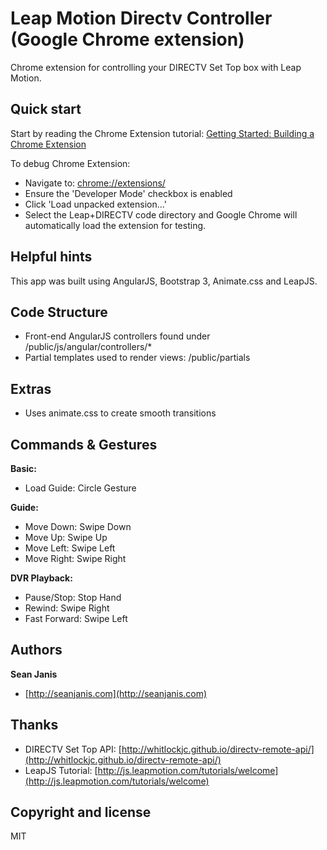 Leap Motion Directv Controller (Google Chrome extension)
==============

Chrome extension for controlling your DIRECTV Set Top box with Leap Motion.


## Quick start

Start by reading the Chrome Extension tutorial: 
[Getting Started: Building a Chrome Extension](http://developer.chrome.com/extensions/getstarted.html)

To debug Chrome Extension:
- Navigate to: [chrome://extensions/](chrome://extensions/)
- Ensure the 'Developer Mode' checkbox is enabled
- Click 'Load unpacked extension...'
- Select the Leap+DIRECTV code directory and Google Chrome will automatically load the extension for testing.

## Helpful hints

This app was built using AngularJS, Bootstrap 3, Animate.css and LeapJS.

## Code Structure

- Front-end AngularJS controllers found under /public/js/angular/controllers/*
- Partial templates used to render views: /public/partials

## Extras
- Uses animate.css to create smooth transitions

## Commands & Gestures

**Basic:**
+ Load Guide: Circle Gesture

**Guide:**
+ Move Down: Swipe Down
+ Move Up: Swipe Up
+ Move Left: Swipe Left
+ Move Right: Swipe Right

**DVR Playback:**
+ Pause/Stop: Stop Hand
+ Rewind: Swipe Right
+ Fast Forward: Swipe Left


## Authors

**Sean Janis**
+ [http://seanjanis.com](http://seanjanis.com)

## Thanks
+ DIRECTV Set Top API: [http://whitlockjc.github.io/directv-remote-api/](http://whitlockjc.github.io/directv-remote-api/)
+ LeapJS Tutorial: [http://js.leapmotion.com/tutorials/welcome](http://js.leapmotion.com/tutorials/welcome)


## Copyright and license

MIT
